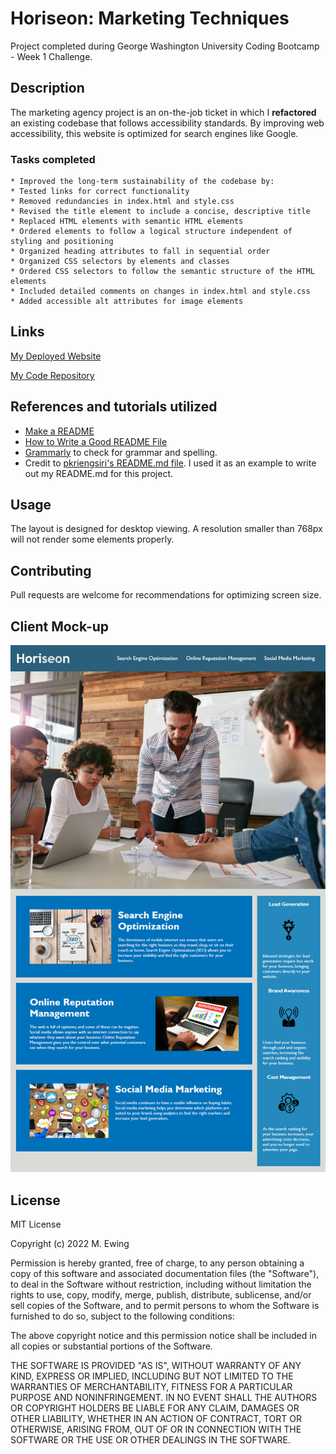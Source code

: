 # Horiseon: Marketing Techniques
Project completed during George Washington University Coding Bootcamp - Week 1 Challenge.

## Description
The marketing agency project is an on-the-job ticket in which I **refactored** an existing codebase that follows accessibility standards. By improving web accessibility, this website is optimized for search engines like Google. 

### Tasks completed
```
* Improved the long-term sustainability of the codebase by:
* Tested links for correct functionality
* Removed redundancies in index.html and style.css
* Revised the title element to include a concise, descriptive title
* Replaced HTML elements with semantic HTML elements
* Ordered elements to follow a logical structure independent of styling and positioning
* Organized heading attributes to fall in sequential order
* Organized CSS selectors by elements and classes
* Ordered CSS selectors to follow the semantic structure of the HTML elements
* Included detailed comments on changes in index.html and style.css
* Added accessible alt attributes for image elements
```

## Links
[My Deployed Website](https://mewing0328.github.io/Horiseon-Marketing-Techniques/)

[My Code Repository](https://github.com/mewing0328/Horiseon-Marketing-Techniques)

## References and tutorials utilized 
* [Make a README](https://www.makeareadme.com/)
* [How to Write a Good README File](https://www.freecodecamp.org/news/how-to-write-a-good-readme-file/)
* [Grammarly](https://app.grammarly.com/) to check for grammar and spelling.
* Credit to [pkriengsiri's README.md file](https://github.com/pkriengsiri/horiseon-code-refactor). I used it as an example to write out my README.md for this project.

## Usage
The layout is designed for desktop viewing. A resolution smaller than 768px will not render some elements properly.

## Contributing
Pull requests are welcome for recommendations for optimizing screen size.

## Client Mock-up

![The Horiseon webpage includes a navigation bar, a header image, and cards with text and images at the bottom of the page.](./Assets/01-html-css-git-homework-demo.png)

## License

MIT License

Copyright (c) 2022 M. Ewing

Permission is hereby granted, free of charge, to any person obtaining a copy
of this software and associated documentation files (the "Software"), to deal
in the Software without restriction, including without limitation the rights
to use, copy, modify, merge, publish, distribute, sublicense, and/or sell
copies of the Software, and to permit persons to whom the Software is
furnished to do so, subject to the following conditions:

The above copyright notice and this permission notice shall be included in all
copies or substantial portions of the Software.

THE SOFTWARE IS PROVIDED "AS IS", WITHOUT WARRANTY OF ANY KIND, EXPRESS OR
IMPLIED, INCLUDING BUT NOT LIMITED TO THE WARRANTIES OF MERCHANTABILITY,
FITNESS FOR A PARTICULAR PURPOSE AND NONINFRINGEMENT. IN NO EVENT SHALL THE
AUTHORS OR COPYRIGHT HOLDERS BE LIABLE FOR ANY CLAIM, DAMAGES OR OTHER
LIABILITY, WHETHER IN AN ACTION OF CONTRACT, TORT OR OTHERWISE, ARISING FROM,
OUT OF OR IN CONNECTION WITH THE SOFTWARE OR THE USE OR OTHER DEALINGS IN THE
SOFTWARE.
